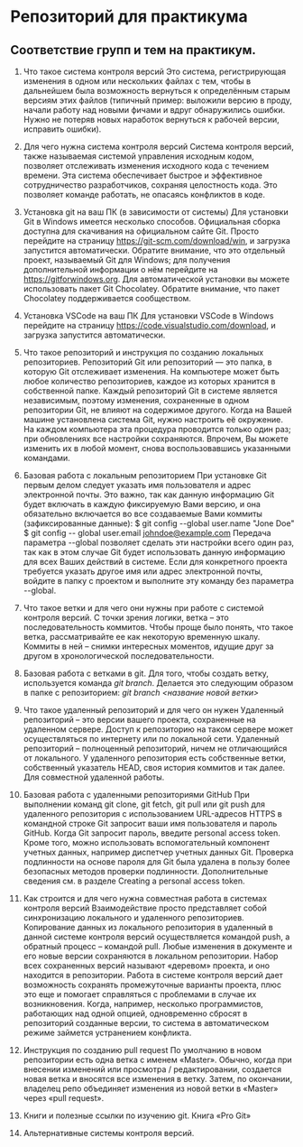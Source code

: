 # Репозиторий для практикума
## Соответствие групп и тем на практикум.

1. Что такое система контроля версий
Это система, регистрирующая изменения в одном или нескольких файлах с тем, чтобы в дальнейшем была возможность вернуться к определённым старым версиям этих файлов (типичный пример: выложили версию в проду, начали работу над новыми фичами и вдруг обнаружились ошибки. Нужно не потеряв новых наработок вернуться к рабочей версии, исправить ошибки).

2. Для чего нужна система контроля версий
Система контроля версий, также называемая системой управления исходным кодом, позволяет отслеживать изменения исходного кода с течением времени. Эта система обеспечивает быстрое и эффективное сотрудничество разработчиков, сохраняя целостность кода. Это позволяет команде работать, не опасаясь конфликтов в коде.

3. Установка git на ваш ПК (в зависимости от системы)
Для установки Git в Windows имеется несколько способов. Официальная сборка доступна для скачивания на официальном сайте Git. Просто перейдите на страницу https://git-scm.com/download/win, и загрузка запустится автоматически. Обратите внимание, что это отдельный проект, называемый Git для Windows; для получения дополнительной информации о нём перейдите на https://gitforwindows.org.
Для автоматической установки вы можете использовать пакет Git Chocolatey. Обратите внимание, что пакет Chocolatey поддерживается сообществом.

4. Установка VSCode на ваш ПК
Для установки VSCode в Windows перейдите на страницу https://code.visualstudio.com/download, и загрузка запустится автоматически.

5. Что такое репозиторий и инструкция по созданию локальных репозиториев.
Репозиторий Git или репозиторий — это папка, в которую Git отслеживает изменения. На компьютере может быть любое количество репозиториев, каждое из которых хранится в собственной папке. Каждый репозиторий Git в системе является независимым, поэтому изменения, сохраненные в одном репозитории Git, не влияют на содержимое другого.
Когда на Вашей машине установлена система Git, нужно настроить её окружение. На каждом компьютера эта процедура проводится только один раз; при обновлениях все настройки сохраняются. Впрочем, Вы можете изменить их в любой момент, снова воспользовавшись указанными командами.

6. Базовая работа с локальным репозиторием
При установке Git первым делом следует указать имя пользователя и адрес электронной почты. Это важно, так как данную информацию Git будет включать в каждую фиксируемую Вами версию, и она обязательно включается во все создаваемые Вами коммиты (зафиксированные данные):
$ git config --global user.name "Jone Doe"
$ git config -- global user.email johndoe@example.com
Передача параметра --global позволяет сделать эти настройки всего один раз, так как в этом случае Git будет использовать данную информацию для всех Ваших действий в системе.
Если для конкретного проекта требуется указать другое имя или адрес электронной почты, войдите в папку с проектом и выполните эту команду без параметра --global.

7. Что такое ветки и для чего они нужны при работе с системой контроля версий.
С точки зрения логики, ветка – это последовательность коммитов. Чтобы проще было понять, что такое ветка, рассматривайте ее как некоторую временную шкалу. Коммиты в ней – снимки интересных моментов, идущие друг за другом в хронологической последовательности.

8. Базовая работа с ветками в git.
Для того, чтобы создать ветку, используется команда *git branch*.
Делается это следующим образом в папке с репозиторием: *git branch <название новой ветки>*

9. Что такое удаленный репозиторий и для чего он нужен
Удаленный репозиторий – это версии вашего проекта, сохраненные на удаленном сервере. Доступ к репозиторию на таком сервере может осуществляться по интернету или по локальной сети.
Удаленный репозиторий – полноценный репозиторий, ничем не отличающийся от локального. У удаленного репозитория есть собственные ветки, собственный указатель HEAD, своя история коммитов и так далее.
Для совместной удаленной работы.

10. Базовая работа с удаленными репозиториями GitHub
При выполнении команд git clone, git fetch, git pull или git push для удаленного репозитория с использованием URL-адресов HTTPS в командной строке Git запросит ваши имя пользователя и пароль GitHub. Когда Git запросит пароль, введите personal access token. Кроме того, можно использовать вспомогательный компонент учетных данных, например диспетчер учетных данных Git. Проверка подлинности на основе пароля для Git была удалена в пользу более безопасных методов проверки подлинности. Дополнительные сведения см. в разделе Creating a personal access token.

11. Как строится и для чего нужна совместная работа в системах контроля версий
Взаимодействие просто представляет собой синхронизацию локального и удаленного репозиториев. Копирование данных из локального репозитория в удаленный в данной системе контроля версий осуществляется командой push, а обратный процесс – командой pull. Любые изменения в документе и его новые версии сохраняются в локальном репозитории. Набор всех сохраненных версий называют «деревом» проекта, и оно находится в репозитории.
Работа в системе контроля версий дает возможность сохранять промежуточные варианты проекта, плюс это еще и помогает справляться с проблемами в случае их возникновения. Когда, например, несколько программистов, работающих над одной опцией, одновременно сбросят в репозиторий созданные версии, то система в автоматическом режиме займется устранением конфликта.

12. Инструкция по созданию pull request
По умолчанию в новом репозитории есть одна ветка с именем «Master». Обычно, когда при внесении изменений или просмотра / редактировании, создается новая ветка и вносятся все изменения в ветку. Затем, по окончании, владелец репо объединяет изменения из новой ветки в «Master» через «pull request».

13. Книги и полезные ссылки по изучению git.
Книга «Pro Git»

14. Альтернативные системы контроля версий.
